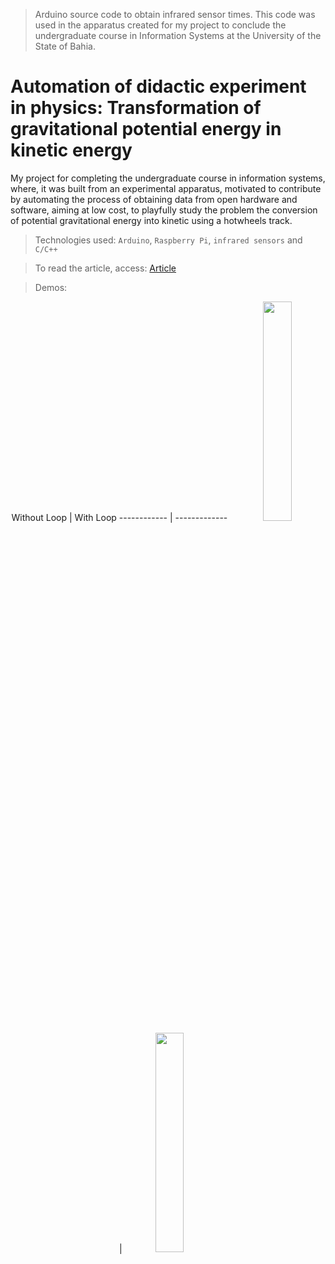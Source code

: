 > Arduino source code to obtain infrared sensor times. This code was used in the apparatus created for my project to conclude the undergraduate course in Information Systems at the University of the State of Bahia.

# Automation of didactic experiment in physics: Transformation of gravitational potential energy in kinetic energy


My project for completing the undergraduate course in information systems, where, it was built from an experimental apparatus, motivated to contribute by automating the process of obtaining data from open hardware and software, aiming at low cost, to playfully study the problem the conversion of potential gravitational energy into kinetic using a hotwheels track.

> Technologies used: `Arduino`, `Raspberry Pi`, `infrared sensors` and `C/C++`

>To read the article, access: [Article](https://drive.google.com/file/d/1oHT8j4KCLQhX0hrWgp9vRKZFmKyHE6UW/view)

> Demos:
<p align="center">
Without Loop | With Loop
------------ | -------------
  <img src="demo/demo_without_loop.gif" width="30%">|<img src="demo/demo_with_loop.gif" width="30%">
</p>